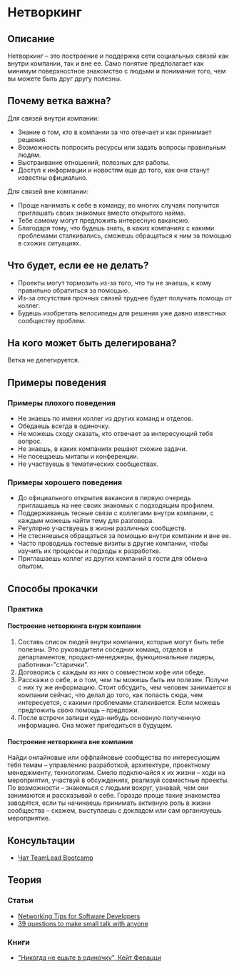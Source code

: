 # Нетворкинг
## Описание
Нетворкинг – это построение и поддержка сети социальных связей как внутри компании, так и вне ее. Само понятие предполагает как минимум поверхностное знакомство с людьми и понимание того, чем вы можете быть друг другу полезны.

## Почему ветка важна?
Для связей внутри компании:
- Знание о том, кто в компании за что отвечает и как принимает решения.
- Возможность попросить ресурсы или задать вопросы правильным людям.
- Выстраивание отношений, полезных для работы.
- Доступ к информации и новостям еще до того, как они станут известны официально.

Для связей вне компании:
- Проще нанимать к себе в команду, во многих случаях получится приглашать своих знакомых вместо открытого найма.
- Тебе самому могут предложить интересную вакансию.
- Благодаря тому, что будешь знать, в каких компаниях с какими проблемами сталкивались, сможешь обращаться к ним за помощью в схожих ситуациях.

## Что будет, если ее не делать?
- Проекты могут тормозить из-за того, что ты не знаешь, к кому правильно обратиться за помощью.
- Из-за отсутствия прочных связей труднее будет получать помощь от коллег.
- Будешь изобретать велосипеды для решения уже давно известных сообществу проблем.

## На кого может быть делегирована?
Ветка не делегируется.

## Примеры поведения
### Примеры плохого поведения
- Не знаешь по имени коллег из других команд и отделов.
- Обедаешь всегда в одиночку.
- Не можешь сходу сказать, кто отвечает за интересующий тебя вопрос.
- Не знаешь, в каких компаниях решают схожие задачи.
- Не посещаешь митапы и конференции.
- Не участвуешь в тематических сообществах.

### Примеры хорошего поведения
- До официального открытия вакансии в первую очередь приглашаешь на нее своих знакомых с подходящим профилем.
- Поддерживаешь тесные связи с коллегами внутри компании, с каждым можешь найти тему для разговора.
- Регулярно участвуешь в жизни различных сообществ.
- Не стесняешься обращаться за помощью внутри компании и вне ее.
- Часто проводишь гостевые визиты в другие компании, чтобы изучить их процессы и подходы к разработке.
- Приглашаешь коллег из других компаний в гости для обмена опытом.

## Способы прокачки
### Практика
#### Построение нетворкинга внури компании
1. Составь список людей внутри компании, которые могут быть тебе полезны. Это руководители соседних команд, отделов и департаментов, продакт-менеджеры, функциональные лидеры, работники-"старички".
2. Договорись с каждым из них о совместном кофе или обеде.
3. Расскажи о себе, и о том, чем ты можешь быть им полезен. Получи с них ту же информацию. Стоит обсудить, чем человек занимается в компании сейчас, что делал до того, как попасть сюда, чем интересуется, с какими проблемами сталкивается. Если можешь предложить свою помощь – предложи.
4. После встречи запиши куда-нибудь основную полученную информацию. Она может пригодиться в будущем.

#### Построение нетворкинга вне компании
Найди онлайновые или оффлайновые сообщества по интересующим тебя темам – управлению разработкой, архитектуре, проектному менеджменту, технологиям. Смело подключайся к их жизни – ходи на мероприятия, участвуй в обсуждениях, реализуй совместные проекты. По возможности – знакомься с людьми вокруг, узнавай, чем они занимаются и рассказывай о себе. Гораздо проще такие знакомства заводятся, если ты начинаешь принимать активную роль в жизни сообщества – скажем, выступаешь с докладом или сам организуешь мероприятие.

## Консультации
- [Чат TeamLead Bootcamp](https://t.me/teamlead_bootcamp)

## Теория
### Статьи
- [Networking Tips for Software Developers](https://medium.com/swlh/networking-tips-for-software-developers-b84ffddc98ba)
- [39 questions to make small talk with anyone](https://www.theladders.com/career-advice/39-questions-to-help-make-small-talk-with-anyone)

### Книги
- ["Никогда не ешьте в одиночку", Кейт Ферацци](https://www.mann-ivanov-ferber.ru/books/mif/nevereatalone/)
